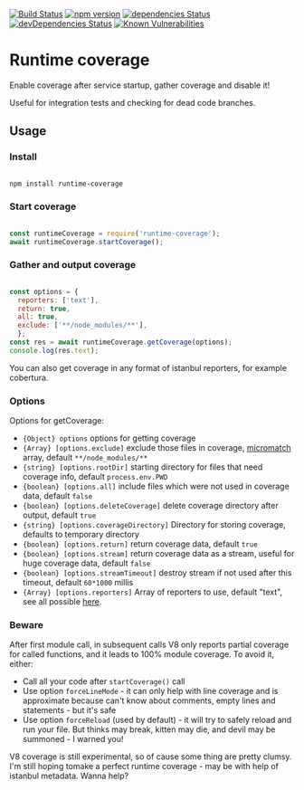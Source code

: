 [![Build Status](https://travis-ci.com/jehy/runtime-coverage.svg?branch=master)](https://travis-ci.com/jehy/runtime-coverage) [![npm version](https://badge.fury.io/js/runtime-coverage.svg)](https://badge.fury.io/js/runtime-coverage)
[![dependencies Status](https://david-dm.org/jehy/runtime-coverage/status.svg)](https://david-dm.org/jehy/runtime-coverage)
[![devDependencies Status](https://david-dm.org/jehy/runtime-coverage/dev-status.svg)](https://david-dm.org/jehy/runtime-coverage?type=dev)
[![Known Vulnerabilities](https://snyk.io/test/github/jehy/runtime-coverage/badge.svg)](https://snyk.io/test/github/jehy/runtime-coverage)

# Runtime coverage

Enable coverage after service startup, gather coverage and disable it!

Useful for integration tests and checking for dead code branches.

## Usage

### Install

```bash

npm install runtime-coverage

```

### Start coverage

```js

const runtimeCoverage = require('runtime-coverage');
await runtimeCoverage.startCoverage();

```

### Gather and output coverage

```js

const options = {
  reporters: ['text'],
  return: true,
  all: true,
  exclude: ['**/node_modules/**'],
  };
const res = await runtimeCoverage.getCoverage(options);
console.log(res.text);

```

You can also get coverage in any format of istanbul reporters, for example cobertura.

### Options

Options for getCoverage:

 * `{Object} options` options for getting coverage
 * `{Array} [options.exclude]` exclude those files in coverage, [micromatch](https://github.com/micromatch/micromatch) array, default `**/node_modules/**`
 * `{string} [options.rootDir]` starting directory for files that need coverage info, default `process.env.PWD`
 * `{boolean} [options.all]` include files which were not used in coverage data, default `false`
 * `{boolean} [options.deleteCoverage]` delete coverage directory after output, default `true`
 * `{string} [options.coverageDirectory]` Directory for storing coverage, defaults to temporary directory
 * `{boolean} [options.return]` return coverage data, default `true`
 * `{boolean} [options.stream]` return coverage data as a stream, useful for huge coverage data,  default `false`
 * `{boolean} [options.streamTimeout]` destroy stream if not used after this timeout,  default `60*1000` millis
 * `{Array} [options.reporters]` Array of reporters to use, default "text", see all possible [here](https://github.com/istanbuljs/istanbuljs/tree/master/packages/istanbul-reports/lib).

### Beware

After first module call, in subsequent calls V8 only reports partial coverage for called
functions, and it leads to 100% module coverage. To avoid it, either:
* Call all your code after `startCoverage()` call
* Use option `forceLineMode` -  it can only help with line coverage and is approximate because
can't know about comments, empty lines and statements - but it's safe
* Use option `forceReload` (used by default) - it will try to safely reload and run your file. But
thinks may break, kitten may die, and devil may be summoned - I warned you!

V8 coverage is still experimental, so of cause some thing are pretty clumsy.
I'm still hoping tomake a perfect runtime coverage - may be with help of istanbul metadata. Wanna help?
